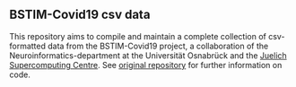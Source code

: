 ## BSTIM-Covid19 csv data

This repository aims to compile and maintain a complete collection of csv-formatted data from the BSTIM-Covid19 project, a collaboration of the Neuroinformatics-department at the Universität Osnabrück and the [Juelich Supercomputing Centre](https://www.fz-juelich.de/ias/jsc/EN/Home/home_node.html).
See [original repository](https://github.com/neuroinfo-os/BSTIM-Covid19) for further information on code.
